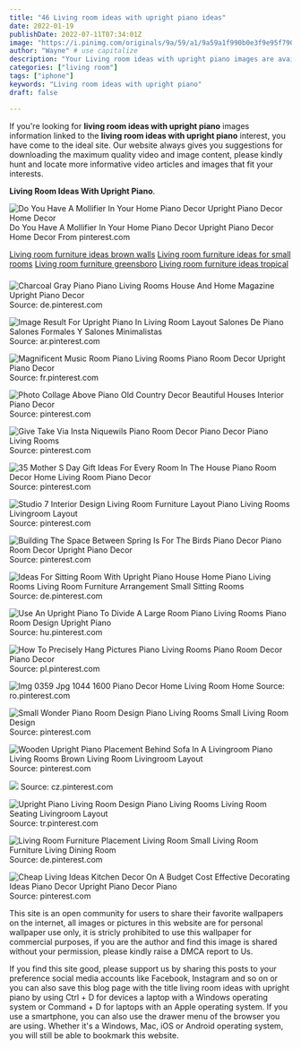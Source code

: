 ```yaml
---
title: "46 Living room ideas with upright piano ideas"
date: 2022-01-19
publishDate: 2022-07-11T07:34:01Z
image: "https://i.pinimg.com/originals/9a/59/a1/9a59a1f990b0e3f9e95f790311bccd74.jpg"
author: "Wayne" # use capitalize
description: "Your Living room ideas with upright piano images are available. Living room ideas with upright piano are a topic that is being searched for and liked by netizens now. You can Download the Living room ideas with upright piano files here. Get all free images."
categories: ["living room"]
tags: ["iphone"]
keywords: "Living room ideas with upright piano"
draft: false

---
```


If you're looking for **living room ideas with upright piano** images information linked to the **living room ideas with upright piano** interest, you have come to the ideal  site.  Our website always  gives you  suggestions  for downloading  the maximum  quality video and image  content, please kindly hunt and locate more informative video articles and images  that fit your interests.

**Living Room Ideas With Upright Piano**. 

![Do You Have A Mollifier In Your Home Piano Decor Upright Piano Decor Home Decor](https://i.pinimg.com/originals/e5/5f/85/e55f851855c8b29d0140d04ba77261a8.jpg "Do You Have A Mollifier In Your Home Piano Decor Upright Piano Decor Home Decor")
Do You Have A Mollifier In Your Home Piano Decor Upright Piano Decor Home Decor From pinterest.com

[Living room furniture ideas brown walls](/living-room-furniture-ideas-brown-walls/)
[Living room furniture ideas for small rooms](/living-room-furniture-ideas-for-small-rooms/)
[Living room furniture greensboro](/living-room-furniture-greensboro/)
[Living room furniture ideas tropical](/living-room-furniture-ideas-tropical/)



### 

 


![Charcoal Gray Piano Piano Living Rooms House And Home Magazine Upright Piano Decor](https://i.pinimg.com/originals/03/1b/28/031b2854edcf83a1bb49a2731a7f1398.jpg "Charcoal Gray Piano Piano Living Rooms House And Home Magazine Upright Piano Decor")
Source: de.pinterest.com

 

![Image Result For Upright Piano In Living Room Layout Salones De Piano Salones Formales Y Salones Minimalistas](https://i.pinimg.com/originals/f8/11/66/f81166e9fbb0263e02950f07d3dfdbd6.jpg "Image Result For Upright Piano In Living Room Layout Salones De Piano Salones Formales Y Salones Minimalistas")
Source: ar.pinterest.com

 

![Magnificent Music Room Piano Living Rooms Piano Room Decor Upright Piano Decor](https://i.pinimg.com/originals/13/da/75/13da75f6f56176456c321f0592d4f990.jpg "Magnificent Music Room Piano Living Rooms Piano Room Decor Upright Piano Decor")
Source: fr.pinterest.com

 

![Photo Collage Above Piano Old Country Decor Beautiful Houses Interior Piano Decor](https://i.pinimg.com/originals/f5/ae/2e/f5ae2ecaa60a1838805656829116d261.jpg "Photo Collage Above Piano Old Country Decor Beautiful Houses Interior Piano Decor")
Source: pinterest.com

 

![Give Take Via Insta Niquewils Piano Room Decor Piano Decor Piano Living Rooms](https://i.pinimg.com/originals/c2/50/47/c25047be21ac9d639ee3395642c29959.jpg "Give Take Via Insta Niquewils Piano Room Decor Piano Decor Piano Living Rooms")
Source: pinterest.com

 

![35 Mother S Day Gift Ideas For Every Room In The House Piano Room Decor Home Living Room Piano Decor](https://i.pinimg.com/originals/d4/f2/bc/d4f2bc4f7889294a6a3bd2b096e8b530.jpg "35 Mother S Day Gift Ideas For Every Room In The House Piano Room Decor Home Living Room Piano Decor")
Source: pinterest.com

 

![Studio 7 Interior Design Living Room Furniture Layout Piano Living Rooms Livingroom Layout](https://i.pinimg.com/originals/d5/59/12/d55912f28a7f15c822a424d71091bf12.jpg "Studio 7 Interior Design Living Room Furniture Layout Piano Living Rooms Livingroom Layout")
Source: pinterest.com

 

![Building The Space Between Spring Is For The Birds Piano Decor Piano Room Decor Upright Piano Decor](https://i.pinimg.com/originals/95/7e/96/957e960233c1a2419145d48ee3e51d9d.jpg "Building The Space Between Spring Is For The Birds Piano Decor Piano Room Decor Upright Piano Decor")
Source: pinterest.com

 

![Ideas For Sitting Room With Upright Piano House Home Piano Living Rooms Living Room Furniture Arrangement Small Sitting Rooms](https://i.pinimg.com/originals/ca/ce/62/cace62e6ae0e97401e8a4a453276fe92.jpg "Ideas For Sitting Room With Upright Piano House Home Piano Living Rooms Living Room Furniture Arrangement Small Sitting Rooms")
Source: de.pinterest.com

 

![Use An Upright Piano To Divide A Large Room Piano Living Rooms Piano Room Design Upright Piano](https://i.pinimg.com/originals/90/8a/83/908a835f329b952c7f624ba80ef6115c.jpg "Use An Upright Piano To Divide A Large Room Piano Living Rooms Piano Room Design Upright Piano")
Source: hu.pinterest.com

 

![How To Precisely Hang Pictures Piano Living Rooms Piano Room Decor Piano Decor](https://i.pinimg.com/originals/af/9d/4c/af9d4cc3048a1b2bf7784b33dd038298.jpg "How To Precisely Hang Pictures Piano Living Rooms Piano Room Decor Piano Decor")
Source: pl.pinterest.com

 

![Img 0359 Jpg 1044 1600 Piano Decor Home Living Room Home](https://i.pinimg.com/originals/d9/fb/f2/d9fbf28a3f1104e49659bcf8591753d5.jpg "Img 0359 Jpg 1044 1600 Piano Decor Home Living Room Home")
Source: ro.pinterest.com

 

![Small Wonder Piano Room Design Piano Living Rooms Small Living Room Design](https://i.pinimg.com/originals/49/02/89/490289940c09d5d3b04443d19e6796fe.jpg "Small Wonder Piano Room Design Piano Living Rooms Small Living Room Design")
Source: pinterest.com

 

![Wooden Upright Piano Placement Behind Sofa In A Livingroom Piano Living Rooms Brown Living Room Livingroom Layout](https://i.pinimg.com/originals/f1/0b/43/f10b439981b8018957560ebf54ed6437.jpg "Wooden Upright Piano Placement Behind Sofa In A Livingroom Piano Living Rooms Brown Living Room Livingroom Layout")
Source: pinterest.com

 

![](https://i.pinimg.com/originals/00/f9/56/00f956e8b9db0e5c16db37fd65310dac.jpg "")
Source: cz.pinterest.com

 

![Upright Piano Living Room Design Piano Living Rooms Living Room Seating Livingroom Layout](https://i.pinimg.com/originals/d6/3b/16/d63b1630f87f52303dcae03271cc0a05.jpg "Upright Piano Living Room Design Piano Living Rooms Living Room Seating Livingroom Layout")
Source: tr.pinterest.com

 

![Living Room Furniture Placement Living Room Small Living Room Furniture Living Dining Room](https://i.pinimg.com/originals/b1/32/f1/b132f1d0dd182e3dbac7b61aab782c23.jpg "Living Room Furniture Placement Living Room Small Living Room Furniture Living Dining Room")
Source: de.pinterest.com

 

![Cheap Living Ideas Kitchen Decor On A Budget Cost Effective Decorating Ideas Piano Decor Upright Piano Decor Piano](https://i.pinimg.com/originals/9a/59/a1/9a59a1f990b0e3f9e95f790311bccd74.jpg "Cheap Living Ideas Kitchen Decor On A Budget Cost Effective Decorating Ideas Piano Decor Upright Piano Decor Piano")
Source: pinterest.com

 

This site is an open community for users to share their favorite wallpapers on the internet, all images or pictures in this website are for personal wallpaper use only, it is stricly prohibited to use this wallpaper for commercial purposes, if you are the author and find this image is shared without your permission, please kindly raise a DMCA report to Us.

If you find this site good, please support us by sharing this posts to your preference social media accounts like Facebook, Instagram and so on or you can also save this blog page with the title living room ideas with upright piano by using Ctrl + D for devices a laptop with a Windows operating system or Command + D for laptops with an Apple operating system. If you use a smartphone, you can also use the drawer menu of the browser you are using. Whether it's a Windows, Mac, iOS or Android operating system, you will still be able to bookmark this website.
